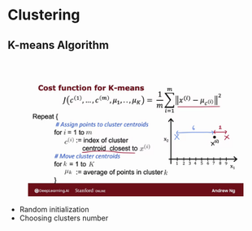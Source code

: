 # Clustering

## K-means Algorithm

<figure><img src="../.gitbook/assets/image (14).png" alt=""><figcaption></figcaption></figure>

<figure><img src="../.gitbook/assets/image (1) (1).png" alt=""><figcaption></figcaption></figure>

* Random initialization&#x20;
* Choosing clusters number
